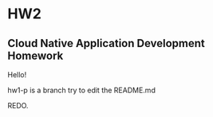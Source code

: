 # HW2
## Cloud Native Application Development Homework

Hello!

hw1-p is a branch try to edit the README.md

REDO.
